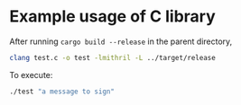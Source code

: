 # Example usage of C library

After running `cargo build --release` in the parent directory,

``` sh
clang test.c -o test -lmithril -L ../target/release
```

To execute:

``` sh
./test "a message to sign"
```

